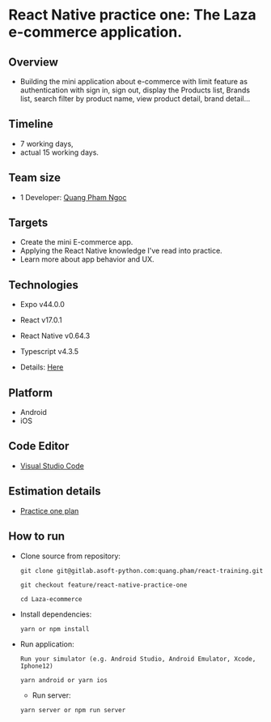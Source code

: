 # React Native practice one: The Laza e-commerce application.

## Overview

- Building the mini application about e-commerce with limit feature as authentication with sign in, sign out, display the Products list, Brands list, search filter by product name, view product detail, brand detail...

## Timeline

- 7 working days,
- actual 15 working days.

## Team size

- 1 Developer: [Quang Pham Ngoc][1]

[1]: https://gitlab.asoft-python.com/quang.pham/react-training

## Targets

- Create the mini E-commerce app.
- Applying the React Native knowledge I've read into practice.
- Learn more about app behavior and UX.

## Technologies

- Expo v44.0.0
- React v17.0.1
- React Native v0.64.3
- Typescript v4.3.5
- Details: [Here][2]

  [2]: https://gitlab.asoft-python.com/quang.pham/react-training/-/blob/feature/react-native-practice-one/Laza-ecommerce/package.json

## Platform

- Android
- iOS

## Code Editor

- [Visual Studio Code](https://code.visualstudio.com/)

## Estimation details

- [Practice one plan](https://docs.google.com/document/d/1Fl9cOkG0HlW6wVTc22KpyW3TRzNtIt4Uc7SlcNjulGM/edit?usp=sharing)

## How to run

- Clone source from repository:

  ```
  git clone git@gitlab.asoft-python.com:quang.pham/react-training.git

  git checkout feature/react-native-practice-one

  cd Laza-ecommerce
  ```

- Install dependencies:
  ```
  yarn or npm install
  ```
- Run application:

  ```
  Run your simulator (e.g. Android Studio, Android Emulator, Xcode, Iphone12)

  yarn android or yarn ios
  ```

  - Run server:

  ```
  yarn server or npm run server
  ```

